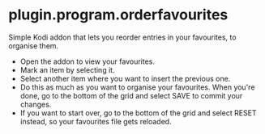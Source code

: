 # plugin.program.orderfavourites
Simple Kodi addon that lets you reorder entries in your favourites, to organise them.
* Open the addon to view your favourites.
* Mark an item by selecting it.
* Select another item where you want to insert the previous one.
* Do this as much as you want to organise your favourites. When you're done, go to the bottom of the grid and select SAVE to commit your changes.
* If you want to start over, go to the bottom of the grid and select RESET instead, so your favourites file gets reloaded.
